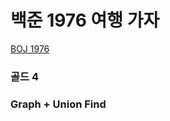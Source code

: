 # 백준 1976 여행 가자

[BOJ 1976](https://www.acmicpc.net/problem/1976)

### 골드 4

### Graph + Union Find
